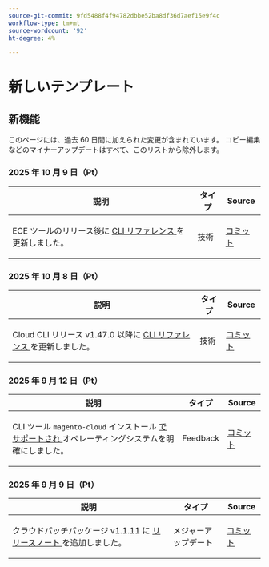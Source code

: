 ```yaml
---
source-git-commit: 9fd5488f4f94782dbbe52ba8df36d7aef15e9f4c
workflow-type: tm+mt
source-wordcount: '92'
ht-degree: 4%

---
```

# 新しいテンプレート

## 新機能

このページには、過去 60 日間に加えられた変更が含まれています。 コピー編集などのマイナーアップデートはすべて、このリストから除外します。

### 2025 年 10 月 9 日（Pt）

<table style="table-layout:auto;">
  <thead>
    <tr>
      <th>説明</th>
      <th>タイプ</th>
      <th>Source</th>
    </tr>
  </thead>
  <tbody>
    <tr>
      <td><p>ECE ツールのリリース後に <a href="https://experienceleague.adobe.com/en/docs/commerce-on-cloud/user-guide/dev-tools/ece-tools/ece-tools-cli-reference">CLI リファレンス </a> を更新しました。</p>
</td>
      <td>
        技術
      </td>
      <td><a href="https://github.com/AdobeDocs/commerce-on-cloud.en/commit/eb12c7dae2ec1e2c5bf053ed863ffc89dcf347dd">コミット</a></td>
    </tr>
  </tbody>
</table>

### 2025 年 10 月 8 日（Pt）

<table style="table-layout:auto;">
  <thead>
    <tr>
      <th>説明</th>
      <th>タイプ</th>
      <th>Source</th>
    </tr>
  </thead>
  <tbody>
    <tr>
      <td><p>Cloud CLI リリース v1.47.0 以降に <a href="https://experienceleague.adobe.com/en/docs/commerce-on-cloud/user-guide/dev-tools/cloud-cli/cloud-cli-reference">CLI リファレンス </a> を更新しました。</p>
</td>
      <td>
        技術
      </td>
      <td><a href="https://github.com/AdobeDocs/commerce-on-cloud.en/commit/3a9777c9164dc4447fbc712c887bdfb9923c562f">コミット</a></td>
    </tr>
  </tbody>
</table>

### 2025 年 9 月 12 日（Pt）

<table style="table-layout:auto;">
  <thead>
    <tr>
      <th>説明</th>
      <th>タイプ</th>
      <th>Source</th>
    </tr>
  </thead>
  <tbody>
    <tr>
      <td><p>CLI ツール <code class="language-plaintext highlighter-rouge">magento-cloud</code> インストール <a href="https://experienceleague.adobe.com/en/docs/commerce-on-cloud/user-guide/dev-tools/cloud-cli/cloud-cli-overview"> でサポートされ </a> オペレーティングシステムを明確にしました。</p>
</td>
      <td>
        Feedback
      </td>
      <td><a href="https://github.com/AdobeDocs/commerce-on-cloud.en/commit/abae1d93c8e2a8cd9658c338835806f239c34464">コミット</a></td>
    </tr>
  </tbody>
</table>

### 2025 年 9 月 9 日（Pt）

<table style="table-layout:auto;">
  <thead>
    <tr>
      <th>説明</th>
      <th>タイプ</th>
      <th>Source</th>
    </tr>
  </thead>
  <tbody>
    <tr>
      <td><p>クラウドパッチパッケージ v1.1.11 に <a href="https://experienceleague.adobe.com/en/docs/commerce-on-cloud/user-guide/release-notes/cloud-patches"> リリースノート </a> を追加しました。</p>
</td>
      <td>
        メジャーアップデート
      </td>
      <td><a href="https://github.com/AdobeDocs/commerce-on-cloud.en/commit/2b6f0790dbfb47472fd06db4a46e36c847873eb7">コミット</a></td>
    </tr>
  </tbody>
</table>
